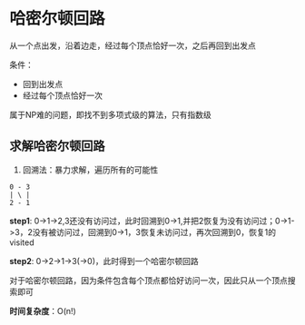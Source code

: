 # 哈密尔顿回路
从一个点出发，沿着边走，经过每个顶点恰好一次，之后再回到出发点

条件：
- 回到出发点
- 经过每个顶点恰好一次

属于NP难的问题，即找不到多项式级的算法，只有指数级

## 求解哈密尔顿回路
1. 回溯法：暴力求解，遍历所有的可能性
```
0 - 3
| \ |
2 - 1
```
**step1**: 0->1->2,3还没有访问过，此时回溯到0->1,并把2恢复为没有访问过；0->1->3，2没有被访问过，回溯到0->1，3恢复未访问过，再次回溯到0，恢复1的visited

**step2**: 0->2->1->3(->0)，此时得到一个哈密尔顿回路

对于哈密尔顿回路，因为条件包含每个顶点都恰好访问一次，因此只从一个顶点搜索即可

**时间复杂度**：O(n!)